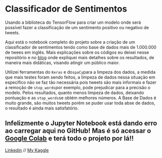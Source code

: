 # Classificador de Sentimentos
Usando a biblioteca do TensorFlow para criar um modelo onde será possível fazer a classificação de um sentimento positivo ou negativo de tweets.

Aqui está o notebook completo do projeto sobre a criação de um classificador de sentimentos tendo como base de dados mais de 1.000.000 de twees em inglês. Mais explicações sobre os códigos eu deixei nesse repositório e no [blog](https://medium.com/@kkathy1999.kp/usando-tensorflow-para-classificar-os-sentimentos-de-tweets-fca66a6ea057) onde expliquei mais detalhes sobre os resultados, de maneira mais didáticas, visando atingir um público maior. 

Utilizei ferramentas do ``Keras`` e do`spaCy`para a limpeza dos dados, a medida que mais testes foram sendo feitos, a limpeza de dados nessa situação em específico não se faz tão necessária pois tweets são mais informais e fazer a remoção de `stop_words`por exemplo, pode prejudicar para a precisão o modelo. Pelos resultados, quanto menos limpeza de dados, deixando pontuação e as `stop_words`se obtém melhores números. A Base de Dados é muito grande, são muitos tweets porém se puder usar toda abse de dados, o resultado é ainda mais satisfatório.

## Infelizmente o Jupyter Notebook está dando erro ao carregar aqui no GitHub! Mas é só acessar o [Google Colab](https://colab.research.google.com/drive/1QgPqaQPm0gK8NwUclizwz-R3XbAPcu9X?usp=sharing) e terá todo o projeto por lá!!

[Linkedin](https://www.linkedin.com/in/katharine-pires-53b849155/) // [My Kaggle](https://www.kaggle.com/katharinepires)
